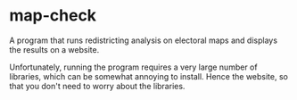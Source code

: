 # map-check

A program that runs redistricting analysis on electoral maps and displays the results on a website.

Unfortunately, running the program requires a very large number of libraries, which can be somewhat annoying to install. Hence the website, so that you don't need to worry about the libraries.
